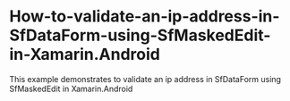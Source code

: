 # How-to-validate-an-ip-address-in-SfDataForm-using-SfMaskedEdit-in-Xamarin.Android
This example demonstrates to validate an ip address in SfDataForm using SfMaskedEdit in Xamarin.Android
